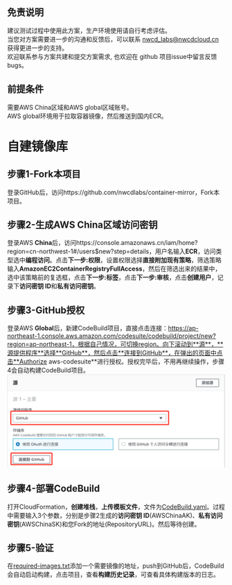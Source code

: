 ## 免责说明
建议测试过程中使用此方案，生产环境使用请自行考虑评估。  
当您对方案需要进一步的沟通和反馈后，可以联系 nwcd_labs@nwcdcloud.cn 获得更进一步的支持。  
欢迎联系参与方案共建和提交方案需求, 也欢迎在 github 项目issue中留言反馈bugs。    

## 前提条件
需要AWS China区域和AWS global区域账号。  
AWS global环境用于拉取容器镜像，然后推送到国内ECR。

# 自建镜像库
## 步骤1-Fork本项目
登录GitHub后，访问https://github.com/nwcdlabs/container-mirror，Fork本项目。
## 步骤2-生成AWS China区域访问密钥
登录AWS **China**后，访问https://console.amazonaws.cn/iam/home?region=cn-northwest-1#/users$new?step=details，用户名输入**ECR**，访问类型选中**编程访问**。点击**下一步:权限**，设置权限选择**直接附加现有策略**，筛选策略输入**AmazonEC2ContainerRegistryFullAccess**，然后在筛选出来的结果中，选中该策略前的复选框，点击**下一步:标签**，点击**下一步:审核**，点击**创建用户**，记录下**访问密钥 ID**和**私有访问密钥**。
## 步骤3-GitHub授权
登录AWS **Global**后，新建CodeBuild项目，直接点击连接：https://ap-northeast-1.console.aws.amazon.com/codesuite/codebuild/project/new?region=ap-northeast-1，根据自己情况，可切换region。向下滚动到**源**，**源提供程序**选择**GitHub**，然后点击**连接到GitHub**，在弹出的页面中点击**Authorize aws-codesuite**进行授权。授权完毕后，不用再继续操作，步骤4会自动构建CodeBuild项目。
![](./source-auth.png)
## 步骤4-部署CodeBuild
打开CloudFormation，**创建堆栈**，**上传模板文件**，文件为[CodeBuild.yaml](CodeBuild.yaml)。过程中需要输入3个参数，分别是步骤2生成的**访问密钥 ID**(AWSChinaAK)、**私有访问密钥**(AWSChinaSK)和您Fork的地址(RepositoryURL)。然后等待创建。
## 步骤5-验证
在[required-images.txt](../mirror/required-images.txt)添加一个需要镜像的地址，push到GitHub后，CodeBuild会自动启动构建，点击项目，查看**构建历史记录**，可查看具体构建版本的日志。